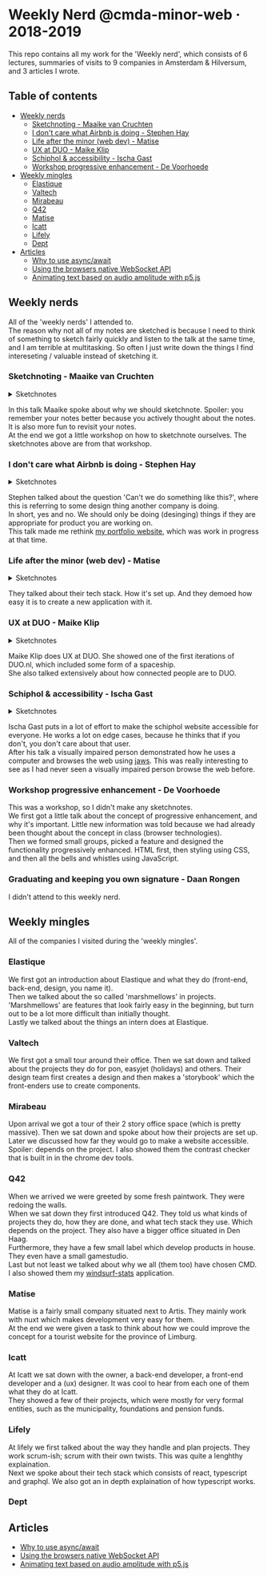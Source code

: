 # Weekly Nerd @cmda-minor-web · 2018-2019
This repo contains all my work for the 'Weekly nerd', which consists of 6 lectures, summaries of visits to 9 companies in Amsterdam & Hilversum, and 3 articles I wrote.

## Table of contents
* [Weekly nerds](#weekly-nerds)
  * [Sketchnoting - Maaike van Cruchten](#Sketchnoting---Maaike-van-Cruchten)
  * [I don't care what Airbnb is doing - Stephen Hay](#I-don't-care-what-Airbnb-is-doing---Stephen-Hay)
  * [Life after the minor (web dev) - Matise](#Life-after-the-minor-(web-dev)---Matise)
  * [UX at DUO - Maike Klip](#UX-at-DUO---Maike-Klip)
  * [Schiphol & accessibility - Ischa Gast](#Schiphol-&-accessibility---Ischa-Gast)
  * [Workshop progressive enhancement - De Voorhoede](#Workshop-progressive-enhancement---De-Voorhoede)
* [Weekly mingles](#weekly-mingles)
  * [Elastique](#elastique)
  * [Valtech](#valtech)
  * [Mirabeau](#mirabeau)
  * [Q42](#q42)
  * [Matise](#matise)
  * [Icatt](#icatt)
  * [Lifely](#lifely)
  * [Dept](#dept)
* [Articles](#articles)
  * [Why to use async/await](articles/async-await.md)
  * [Using the browsers native WebSocket API](articles/native-websocket.md)
  * [Animating text based on audio amplitude with p5.js](articles/animated-subtitles.md)

## Weekly nerds
All of the 'weekly nerds' I attended to.  
The reason why not all of my notes are sketched is because I need to think of something to sketch fairly quickly and listen to the talk at the same time, and I am terrible at multitasking. So often I just write down the things I find intereseting / valuable instead of sketching it.

### Sketchnoting - Maaike van Cruchten
<details>
<summary>Sketchnotes</summary>

![sketchnotes 1](assets/sketchnoting-1.jpg)
![sketchnotes 2](assets/sketchnoting-2.jpg)
</details>

In this talk Maaike spoke about why we should sketchnote. Spoiler: you remember your notes better because you actively thought about the notes. It is also more fun to revisit your notes.  
At the end we got a little workshop on how to sketchnote ourselves. The sketchnotes above are from that workshop.

### I don't care what Airbnb is doing - Stephen Hay
<details>
<summary>Sketchnotes</summary>

![don't care what they do](assets/dont-care-what-they-do.jpg)
</details>

Stephen talked about the question 'Can't we do something like this?', where this is referring to some design thing another company is doing.  
In short, yes and no. We should only be doing (desinging) things if they are appropriate for product you are working on.  
This talk made me rethink [my portfolio website](https://jeroenvanberkum.nl), which was work in progress at that time.

### Life after the minor (web dev) - Matise
<details>
<summary>Sketchnotes</summary>

![Life after the minor](assets/leven-na-minor.jpg)
</details>

They talked about their tech stack. How it's set up. And they demoed how easy it is to create a new application with it. 

### UX at DUO - Maike Klip
<details>
<summary>Sketchnotes</summary>

![ux at duo](assets/ux-at-duo.jpg)
</details>

Maike Klip does UX at DUO. She showed one of the first iterations of DUO.nl, which included some form of a spaceship.  
She also talked extensively about how connected people are to DUO.

### Schiphol & accessibility - Ischa Gast
<details>
<summary>Sketchnotes</summary>

![schiphol-accessibility](assets/schiphol-accessibility.jpg)
</details>

Ischa Gast puts in a lot of effort to make the schiphol website accessible for everyone. He works a lot on edge cases, because he thinks that if you don't, you don't care about that user.  
After his talk a visually impaired person demonstrated how he uses a computer and browses the web using [jaws](screenreader-link-here). This was really interesting to see as I had never seen a visually impaired person browse the web before.

### Workshop progressive enhancement - De Voorhoede
This was a workshop, so I didn't make any sketchnotes.  
We first got a little talk about the concept of progressive enhancement, and why it's important. Little new information was told because we had already been thought about the concept in class (browser technologies).  
Then we formed small groups, picked a feature and designed the functionality progressively enhanced. HTML first, then styling using CSS, and then all the bells and whistles using JavaScript.

### Graduating and keeping you own signature - Daan Rongen
I didn't attend to this weekly nerd. <!-- I went windsurfing. The best way to clear my head.  -->

## Weekly mingles
All of the companies I visited during the 'weekly mingles'.

### Elastique
We first got an introduction about Elastique and what they do (front-end, back-end, design, you name it).  
Then we talked about the so called 'marshmellows' in projects. 'Marshmellows' are features that look fairly easy in the beginning, but turn out to be a lot more difficult than initially thought.  
Lastly we talked about the things an intern does at Elastique.

### Valtech
We first got a small tour around their office. Then we sat down and talked about the projects they do for pon, easyjet (holidays) and others. Their design team first creates a design and then makes a 'storybook' which the front-enders use to create components.

### Mirabeau
Upon arrival we got a tour of their 2 story office space (which is pretty massive). Then we sat down and spoke about how their projects are set up. Later we discussed how far they would go to make a website accessible. Spoiler: depends on the project. I also showed them the contrast checker that is built in in the chrome dev tools. 

### Q42
When we arrived we were greeted by some fresh paintwork. They were redoing the walls.  
When we sat down they first introduced Q42. They told us what kinds of projects they do, how they are done, and what tech stack they use. Which depends on the project. They also have a bigger office situated in Den Haag.  
Furthermore, they have a few small label which develop products in house. They even have a small gamestudio.  
Last but not least we talked about why we all (them too) have chosen CMD. I also showed them my [windsurf-stats](https://github.com/jeroentvb/windsurf-stats) application.

### Matise
Matise is a fairly small company situated next to Artis. They mainly work with nuxt which makes development very easy for them.  
At the end we were given a task to think about how we could improve the concept for a tourist website for the province of Limburg.

### Icatt
At Icatt we sat down with the owner, a back-end developer, a front-end developer and a (ux) designer. It was cool to hear from each one of them what they do at Icatt.  
They showed a few of their projects, which were mostly for very formal entities, such as the municipality, foundations and pension funds.  

### Lifely
At lifely we first talked about the way they handle and plan projects. They work scrum-ish; scrum with their own twists. This was quite a lenghthy explaination.  
Next we spoke about their tech stack which consists of react, typescript and graphql. We also got an in depth explaination of how typescript works.

### Dept
<!-- Coming soon -->

## Articles
* [Why to use async/await](articles/async-await.md)
* [Using the browsers native WebSocket API](articles/native-websocket.md)
* [Animating text based on audio amplitude with p5.js](articles/animated-subtitles.md)